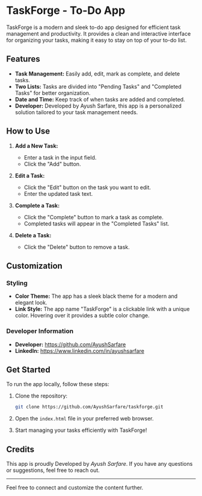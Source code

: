 # TaskForge - To-Do App

TaskForge is a modern and sleek to-do app designed for efficient task management and productivity. It provides a clean and interactive interface for organizing your tasks, making it easy to stay on top of your to-do list.

## Features

- **Task Management:** Easily add, edit, mark as complete, and delete tasks.
- **Two Lists:** Tasks are divided into "Pending Tasks" and "Completed Tasks" for better organization.
- **Date and Time:** Keep track of when tasks are added and completed.
- **Developer:** Developed by Ayush Sarfare, this app is a personalized solution tailored to your task management needs.

## How to Use

1. **Add a New Task:**
   - Enter a task in the input field.
   - Click the "Add" button.

2. **Edit a Task:**
   - Click the "Edit" button on the task you want to edit.
   - Enter the updated task text.

3. **Complete a Task:**
   - Click the "Complete" button to mark a task as complete.
   - Completed tasks will appear in the "Completed Tasks" list.

4. **Delete a Task:**
   - Click the "Delete" button to remove a task.

## Customization

### Styling

- **Color Theme:** The app has a sleek black theme for a modern and elegant look.
- **Link Style:** The app name "TaskForge" is a clickable link with a unique color. Hovering over it provides a subtle color change.

### Developer Information

- **Developer:** https://github.com/AyushSarfare
- **LinkedIn:** https://www.linkedin.com/in/ayushsarfare

## Get Started

To run the app locally, follow these steps:

1. Clone the repository:

   ```bash
   git clone https://github.com/AyushSarfare/taskforge.git
   ```

2. Open the `index.html` file in your preferred web browser.

3. Start managing your tasks efficiently with TaskForge!

## Credits

This app is proudly Developed by *Ayush Sarfare*. If you have any questions or suggestions, feel free to reach out.

---

Feel free to  connect and customize the content further.
